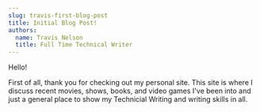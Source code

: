 ```yaml
---
slug: travis-first-blog-post
title: Initial Blog Post!
authors:
  name: Travis Nelson
  title: Full Time Technical Writer
---
```


Hello!

First of all, thank you for checking out my personal site. This site is where I discuss recent movies, shows, books, and video games I've been into and just a general place to show my Technicial Writing and writing skills in all.
